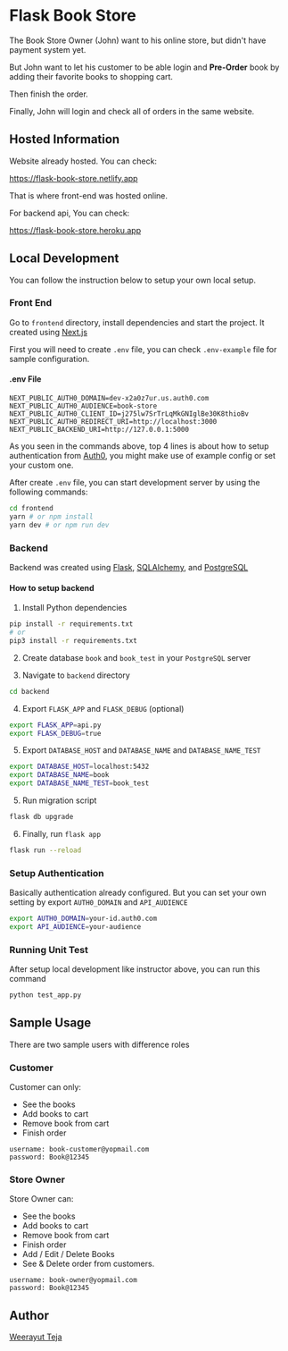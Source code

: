 # Flask Book Store

The Book Store Owner (John) want to his online store, but didn't have payment system yet.

But John want to let his customer to be able login and **Pre-Order** book by adding their favorite books to shopping cart.

Then finish the order.

Finally, John will login and check all of orders in the same website.

## Hosted Information

Website already hosted. You can check:

https://flask-book-store.netlify.app

That is where front-end was hosted online.

For backend api, You can check:

https://flask-book-store.heroku.app

## Local Development

You can follow the instruction below to setup your own local setup.

### Front End

Go to `frontend` directory, install dependencies and start the project. It created using [Next.js](https://nextjs.org/)

First you will need to create `.env` file, you can check `.env-example` file for sample configuration.

#### .env File
```
NEXT_PUBLIC_AUTH0_DOMAIN=dev-x2a0z7ur.us.auth0.com
NEXT_PUBLIC_AUTH0_AUDIENCE=book-store
NEXT_PUBLIC_AUTH0_CLIENT_ID=j275lw7SrTrLqMkGNIglBe30K8thioBv
NEXT_PUBLIC_AUTH0_REDIRECT_URI=http://localhost:3000
NEXT_PUBLIC_BACKEND_URI=http://127.0.0.1:5000
```

As you seen in the commands above, top 4 lines is about how to setup authentication from [Auth0](https://auth0.com/), you might make use of example config or set your custom one.

After create `.env` file, you can start development server by using the following commands:

```bash
cd frontend
yarn # or npm install
yarn dev # or npm run dev
```

### Backend

Backend was created using [Flask](https://flask.palletsprojects.com/en/2.0.x/), [SQLAlchemy](https://www.sqlalchemy.org/), and [PostgreSQL](https://www.postgresql.org/)

#### How to setup backend

1. Install Python dependencies

```bash
pip install -r requirements.txt
# or
pip3 install -r requirements.txt
```

2. Create database `book` and `book_test` in your `PostgreSQL` server

3. Navigate to `backend` directory

```bash
cd backend
```

4. Export `FLASK_APP` and `FLASK_DEBUG` (optional)

```bash
export FLASK_APP=api.py
export FLASK_DEBUG=true
```

5. Export `DATABASE_HOST` and `DATABASE_NAME` and `DATABASE_NAME_TEST`

```bash
export DATABASE_HOST=localhost:5432
export DATABASE_NAME=book
export DATABASE_NAME_TEST=book_test
```

5. Run migration script

```bash
flask db upgrade
```

6. Finally, run `flask app`

```bash
flask run --reload
```

### Setup Authentication

Basically authentication already configured.
But you can set your own setting by export `AUTH0_DOMAIN` and `API_AUDIENCE`

```bash
export AUTH0_DOMAIN=your-id.auth0.com
export API_AUDIENCE=your-audience
```

### Running Unit Test

After setup local development like instructor above, you can run this command

```bash
python test_app.py
```

## Sample Usage

There are two sample users with difference roles

### Customer

Customer can only:
- See the books
- Add books to cart
- Remove book from cart
- Finish order

```
username: book-customer@yopmail.com
password: Book@12345
```

### Store Owner

Store Owner can:
- See the books
- Add books to cart
- Remove book from cart
- Finish order
- Add / Edit / Delete Books
- See & Delete order from customers.

```
username: book-owner@yopmail.com
password: Book@12345
```

## Author

[Weerayut Teja](https://github.com/wteja)